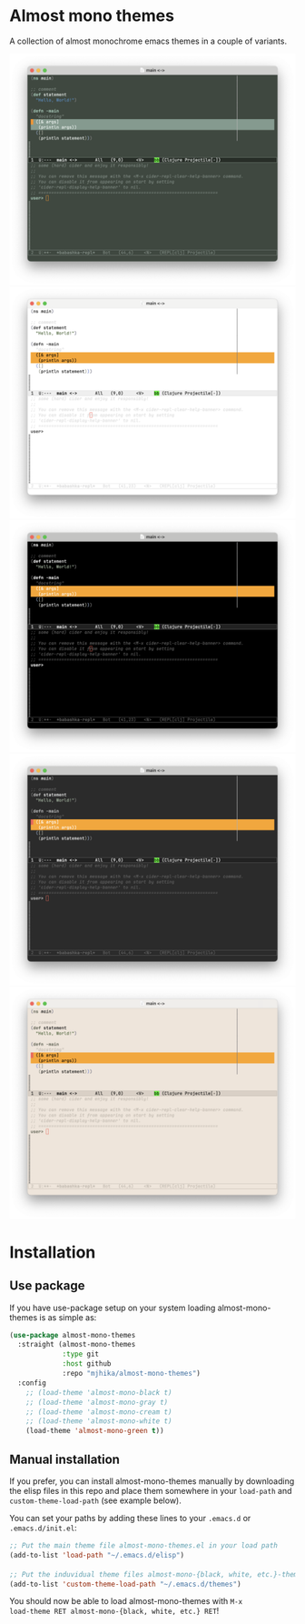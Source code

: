 Almost mono themes
==================

A collection of almost monochrome emacs themes in a couple of variants.

![almost-mono-green](readme-files/green.png "green")
![almost-mono-white](readme-files/white.png "white")
![almost-mono-black](readme-files/black.png "black")
![almost-mono-gray](readme-files/gray.png "gray")
![almost-mono-cream](readme-files/cream.png "cream")

Installation
============

Use package
-----------
If you have use-package setup on your system loading almost-mono-themes is as simple as:

```lisp
(use-package almost-mono-themes
  :straight (almost-mono-themes
             :type git
             :host github
             :repo "mjhika/almost-mono-themes")
  :config
    ;; (load-theme 'almost-mono-black t)
    ;; (load-theme 'almost-mono-gray t)
    ;; (load-theme 'almost-mono-cream t)
    ;; (load-theme 'almost-mono-white t)
    (load-theme 'almost-mono-green t))
```

Manual installation
-------------------
If you prefer, you can install almost-mono-themes manually by downloading the elisp files in this repo and place them somewhere in your <code>load-path</code> and <code>custom-theme-load-path</code> (see example below).

You can set your paths by adding these lines to your <code>.emacs.d</code> or <code>.emacs.d/init.el</code>:

```lisp
;; Put the main theme file almost-mono-themes.el in your load path
(add-to-list 'load-path "~/.emacs.d/elisp")

;; Put the induvidual theme files almost-mono-{black, white, etc.}-theme.el in your theme load path
(add-to-list 'custom-theme-load-path "~/.emacs.d/themes")
```

You should now be able to load almost-mono-themes with <code>M-x load-theme RET almost-mono-{black, white, etc.} RET</code>!
